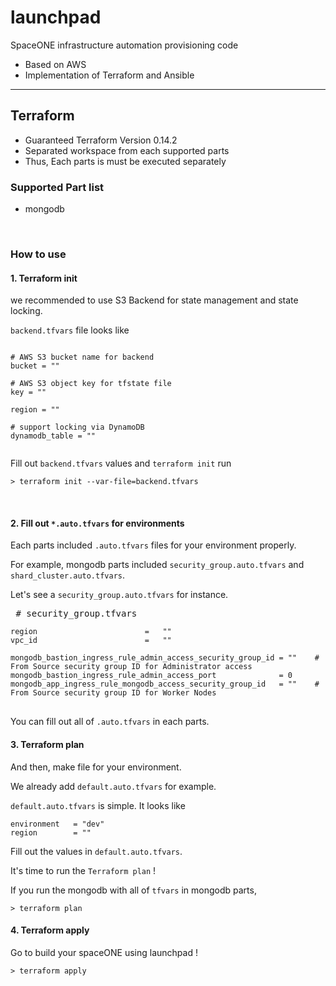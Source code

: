 # launchpad

SpaceONE infrastructure automation provisioning code

* Based on AWS
* Implementation of Terraform and Ansible

<hr/>

## Terraform

* Guaranteed Terraform Version 0.14.2
* Separated workspace from each supported parts
* Thus, Each parts is must be executed separately

### Supported Part list
* mongodb



<br/>

### How to use

#### 1. Terraform init

we recommended to use S3 Backend for state management and state locking.

`backend.tfvars` file looks like

<pre>
<code>
# AWS S3 bucket name for backend
bucket = ""

# AWS S3 object key for tfstate file
key = ""

region = ""

# support locking via DynamoDB
dynamodb_table = ""

</code></pre>

Fill out `backend.tfvars` values and `terraform init` run

<pre>
<code>> terraform init --var-file=backend.tfvars</code>
</pre>

<br/>

#### 2. Fill out `*.auto.tfvars` for environments

Each parts included `.auto.tfvars` files for your environment properly.

For example, mongodb parts included `security_group.auto.tfvars` and `shard_cluster.auto.tfvars`.

Let's see a `security_group.auto.tfvars` for instance.
<pre> # security_group.tfvars
<code>
region                        =   ""
vpc_id                        =   ""

mongodb_bastion_ingress_rule_admin_access_security_group_id = ""    # From Source security group ID for Administrator access
mongodb_bastion_ingress_rule_admin_access_port              = 0
mongodb_app_ingress_rule_mongodb_access_security_group_id   = ""    # From Source security group ID for Worker Nodes
</code>
</pre>

You can fill out all of `.auto.tfvars` in each parts.

#### 3. Terraform plan

And then, make file for your environment.

We already add `default.auto.tfvars` for example.

`default.auto.tfvars` is simple. It looks like

<pre>
<code>environment   = "dev"
region        = ""</code>
</pre>

Fill out the values in `default.auto.tfvars`.

It's time to run the `Terraform plan` !

If you run the mongodb with all of `tfvars` in mongodb parts,  
<pre>
<code>> terraform plan </code>
</pre>


#### 4. Terraform apply

Go to build your spaceONE using launchpad !
<pre>
<code>> terraform apply </code>
</pre>


